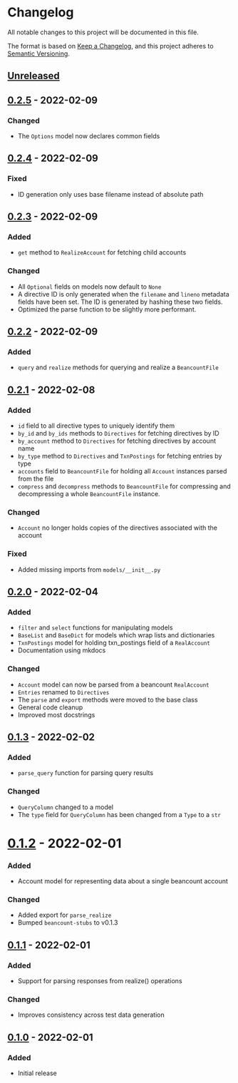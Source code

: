 # Changelog

All notable changes to this project will be documented in this file.

The format is based on [Keep a Changelog](https://keepachangelog.com/en/1.0.0/),
and this project adheres to [Semantic Versioning](https://semver.org/spec/v2.0.0.html).

## [Unreleased]

## [0.2.5] - 2022-02-09

### Changed

- The `Options` model now declares common fields

## [0.2.4] - 2022-02-09

### Fixed

- ID generation only uses base filename instead of absolute path

## [0.2.3] - 2022-02-09

### Added

- `get` method to `RealizeAccount` for fetching child accounts

### Changed

- All `Optional` fields on models now default to `None`
- A directive ID is only generated when the `filename` and `lineno` metadata
  fields have been set. The ID is generated by hashing these two fields.
- Optimized the parse function to be slightly more performant.

## [0.2.2] - 2022-02-09

### Added

- `query` and `realize` methods for querying and realize a `BeancountFile`

## [0.2.1] - 2022-02-08

### Added

- `id` field to all directive types to uniquely identify them
- `by_id` and `by_ids` methods to `Directives` for fetching directives by ID
- `by_account` method to `Directives` for fetching directives by account name
- `by_type` method to `Directives` and `TxnPostings` for fetching entries by
   type
- `accounts` field to `BeancountFile` for holding all `Account` instances parsed
   from the file
- `compress` and `decompress` methods to `BeancountFile` for compressing and
  decompressing a whole `BeancountFile` instance.

### Changed

- `Account` no longer holds copies of the directives associated with the account

### Fixed

- Added missing imports from `models/__init__.py`

## [0.2.0] - 2022-02-04

### Added

- `filter` and `select` functions for manipulating models
- `BaseList` and `BaseDict` for models which wrap lists and dictionaries
- `TxnPostings` model for holding txn_postings field of a `RealAccount`
- Documentation using mkdocs

### Changed

- `Account` model can now be parsed from a beancount `RealAccount`
- `Entries` renamed to `Directives`
- The `parse` and `export` methods were moved to the base class
- General code cleanup
- Improved most docstrings

## [0.1.3] - 2022-02-02

### Added

- `parse_query` function for parsing query results

### Changed

- `QueryColumn` changed to a model
- The `type` field for `QueryColumn` has been changed from a `Type` to a `str`

# [0.1.2] - 2022-02-01

### Added

- Account model for representing data about a single beancount account

### Changed

- Added export for `parse_realize`
- Bumped `beancount-stubs` to v0.1.3

## [0.1.1] - 2022-02-01

### Added

- Support for parsing responses from realize() operations

### Changed

- Improves consistency across test data generation

## [0.1.0] - 2022-02-01

### Added

- Initial release

[unreleased]: https://github.com/jmgilman/bdantic/compare/v0.2.5...HEAD
[0.2.5]: https://github.com/jmgilman/bdantics/releases/tag/v0.2.5
[0.2.4]: https://github.com/jmgilman/bdantics/releases/tag/v0.2.4
[0.2.3]: https://github.com/jmgilman/bdantics/releases/tag/v0.2.3
[0.2.2]: https://github.com/jmgilman/bdantics/releases/tag/v0.2.2
[0.2.1]: https://github.com/jmgilman/bdantics/releases/tag/v0.2.1
[0.2.0]: https://github.com/jmgilman/bdantics/releases/tag/v0.2.0
[0.1.3]: https://github.com/jmgilman/bdantics/releases/tag/v0.1.3
[0.1.2]: https://github.com/jmgilman/bdantics/releases/tag/v0.1.2
[0.1.1]: https://github.com/jmgilman/bdantics/releases/tag/v0.1.1
[0.1.0]: https://github.com/jmgilman/bdantics/releases/tag/v0.1.0
